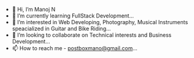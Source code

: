 - 👋 Hi, I’m Manoj N
- 🌱 I’m currently learning FullStack Development...
- 👀 I’m interested in Web Developing, Photography, Musical Instruments speacialized in Guitar and Bike Riding...
- 💞️ I’m looking to collaborate on Technical interests and Business Development...
- 📫 How to reach me - postboxmano@gmail.com...
